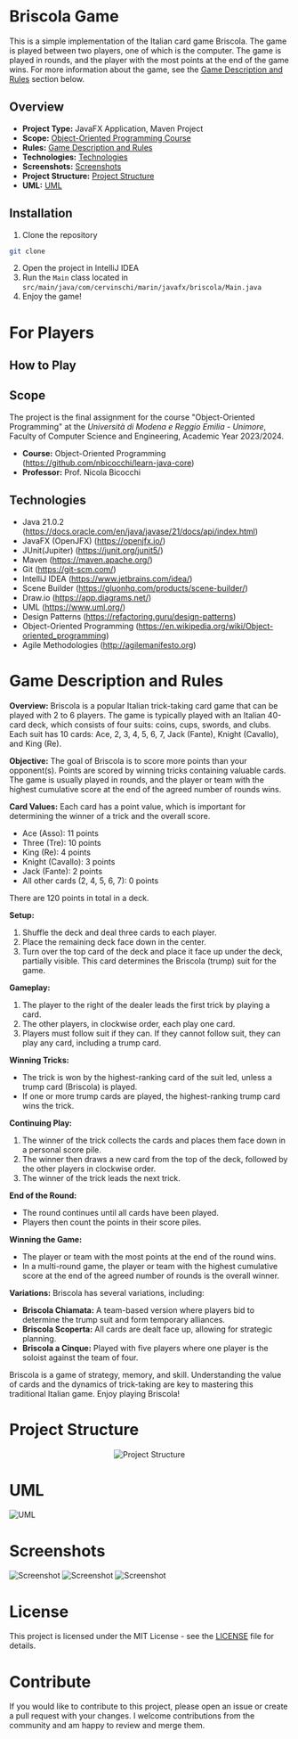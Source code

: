 # Briscola Game
This is a simple implementation of the Italian card game Briscola. The game is played between two players, one of which is the computer. The game is played in rounds, and the player with the most points at the end of the game wins.
For more information about the game, see the [Game Description and Rules](#game-description-and-rules) section below.
## Overview
- **Project Type:** JavaFX Application, Maven Project
- **Scope:** [Object-Oriented Programming Course](#scope)
- **Rules:** [Game Description and Rules](#game-description-and-rules)
- **Technologies:** [Technologies](#technologies)
- **Screenshots:** [Screenshots](#screenshots)
- **Project Structure:** [Project Structure](#project-structure)
- **UML:** [UML](#uml)
## Installation
1. Clone the repository
```bash
git clone
```
2. Open the project in IntelliJ IDEA
3. Run the `Main` class located in `src/main/java/com/cervinschi/marin/javafx/briscola/Main.java`
4. Enjoy the game!

# For Players
## How to Play


## Scope
The project is the final assignment for the course "Object-Oriented Programming" at the *Università di Modena e Reggio Emilia - Unimore*, Faculty of Computer Science and Engineering, Academic Year 2023/2024.
* **Course:** Object-Oriented Programming (https://github.com/nbicocchi/learn-java-core)
* **Professor:** Prof. Nicola Bicocchi

## Technologies
- Java 21.0.2 (https://docs.oracle.com/en/java/javase/21/docs/api/index.html)
- JavaFX (OpenJFX) (https://openjfx.io/)
- JUnit(Jupiter) (https://junit.org/junit5/)
- Maven (https://maven.apache.org/)
- Git (https://git-scm.com/)
- IntelliJ IDEA (https://www.jetbrains.com/idea/)
- Scene Builder (https://gluonhq.com/products/scene-builder/)
- Draw.io (https://app.diagrams.net/)
- UML (https://www.uml.org/)
- Design Patterns (https://refactoring.guru/design-patterns)
- Object-Oriented Programming (https://en.wikipedia.org/wiki/Object-oriented_programming)
- Agile Methodologies (http://agilemanifesto.org)

# Game Description and Rules
**Overview:**
Briscola is a popular Italian trick-taking card game that can be played with 2 to 6 players. The game is typically played with an Italian 40-card deck, which consists of four suits: coins, cups, swords, and clubs. Each suit has 10 cards: Ace, 2, 3, 4, 5, 6, 7, Jack (Fante), Knight (Cavallo), and King (Re).

**Objective:**
The goal of Briscola is to score more points than your opponent(s). Points are scored by winning tricks containing valuable cards. The game is usually played in rounds, and the player or team with the highest cumulative score at the end of the agreed number of rounds wins.

**Card Values:**
Each card has a point value, which is important for determining the winner of a trick and the overall score.

- Ace (Asso): 11 points
- Three (Tre): 10 points
- King (Re): 4 points
- Knight (Cavallo): 3 points
- Jack (Fante): 2 points
- All other cards (2, 4, 5, 6, 7): 0 points

There are 120 points in total in a deck.

**Setup:**
1. Shuffle the deck and deal three cards to each player.
2. Place the remaining deck face down in the center.
3. Turn over the top card of the deck and place it face up under the deck, partially visible. This card determines the Briscola (trump) suit for the game.

**Gameplay:**
1. The player to the right of the dealer leads the first trick by playing a card.
2. The other players, in clockwise order, each play one card.
3. Players must follow suit if they can. If they cannot follow suit, they can play any card, including a trump card.

**Winning Tricks:**
- The trick is won by the highest-ranking card of the suit led, unless a trump card (Briscola) is played.
- If one or more trump cards are played, the highest-ranking trump card wins the trick.

**Continuing Play:**
1. The winner of the trick collects the cards and places them face down in a personal score pile.
2. The winner then draws a new card from the top of the deck, followed by the other players in clockwise order.
3. The winner of the trick leads the next trick.

**End of the Round:**
- The round continues until all cards have been played.
- Players then count the points in their score piles.

**Winning the Game:**
- The player or team with the most points at the end of the round wins.
- In a multi-round game, the player or team with the highest cumulative score at the end of the agreed number of rounds is the overall winner.

**Variations:**
Briscola has several variations, including:
- **Briscola Chiamata:** A team-based version where players bid to determine the trump suit and form temporary alliances.
- **Briscola Scoperta:** All cards are dealt face up, allowing for strategic planning.
- **Briscola a Cinque:** Played with five players where one player is the soloist against the team of four.

Briscola is a game of strategy, memory, and skill. Understanding the value of cards and the dynamics of trick-taking are key to mastering this traditional Italian game. Enjoy playing Briscola!

# Project Structure
<p align="center">
  <img src="src/main/resources/com/cervinschi/marin/javafx/briscola/assets/structure.drawio.svg" alt="Project Structure">
</p>

# UML
![UML](src/main/resources/com/cervinschi/marin/javafx/briscola/assets/UML.drawio.svg)

# Screenshots
![Screenshot](src/main/resources/com/cervinschi/marin/javafx/briscola/assets/menu.png)
![Screenshot](src/main/resources/com/cervinschi/marin/javafx/briscola/assets/game.png)
![Screenshot](src/main/resources/com/cervinschi/marin/javafx/briscola/assets/move.png)

# License
This project is licensed under the MIT License - see the [LICENSE](LICENSE) file for details.

# Contribute
If you would like to contribute to this project, please open an issue or create a pull request with your changes. I welcome contributions from the community and am happy to review and merge them.

